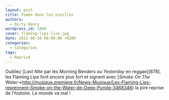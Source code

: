 ```yaml
---
layout: post
title: Fumée dans les oreilles
authors:
  - Dirty Henry
wordpress_id: 1096
cover: flaming-lips-live.jpg
date: 2012-08-30 08:00:00 +0200
categories:
  - Catégories
tags:
  - Reprise
---
```


Oubliez [*Last Nite* par les Morning Benders ou *Yesterday* en reggae](878], les
Flaming Lips font encore plus fort et signent avec [_Smoke On The
Water_->http://musique.premiere.fr/News-Musique/Les-Flaming-Lips-reprennent-Smoke-on-the-Water-de-Deep-Purple-3468346)
la pire reprise de l'histoire. Le monde va mal !
